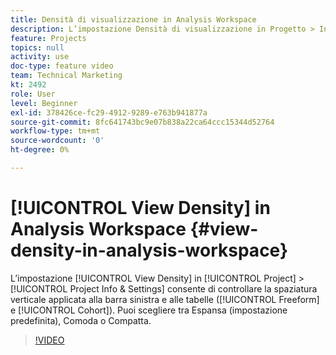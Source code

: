 ```yaml
---
title: Densità di visualizzazione in Analysis Workspace
description: L’impostazione Densità di visualizzazione in Progetto > Informazioni e impostazioni consente di controllare la spaziatura verticale applicata alla barra sinistra e alle tabelle (Forma libera e Coorte). Puoi scegliere tra Espansa (impostazione predefinita), Comoda o Compatta.
feature: Projects
topics: null
activity: use
doc-type: feature video
team: Technical Marketing
kt: 2492
role: User
level: Beginner
exl-id: 378426ce-fc29-4912-9289-e763b941877a
source-git-commit: 8fc641743bc9e07b838a22ca64ccc15344d52764
workflow-type: tm+mt
source-wordcount: '0'
ht-degree: 0%

---
```


# [!UICONTROL View Density] in Analysis Workspace {#view-density-in-analysis-workspace}

L’impostazione [!UICONTROL View Density] in [!UICONTROL Project] > [!UICONTROL Project Info & Settings] consente di controllare la spaziatura verticale applicata alla barra sinistra e alle tabelle ([!UICONTROL Freeform] e [!UICONTROL Cohort]). Puoi scegliere tra Espansa (impostazione predefinita), Comoda o Compatta.

>[!VIDEO](https://video.tv.adobe.com/v/25963/?quality=12&learn=on)
